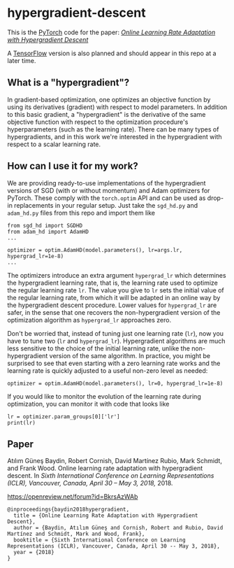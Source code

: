# hypergradient-descent
This is the [PyTorch](http://pytorch.org/) code for the paper: [_Online Learning Rate Adaptation with Hypergradient Descent_](https://openreview.net/forum?id=BkrsAzWAb)

A [TensorFlow](https://www.tensorflow.org/) version is also planned and should appear in this repo at a later time.

## What is a "hypergradient"?

In gradient-based optimization, one optimizes an objective function by using its derivatives (gradient) with respect to model parameters. In addition to this basic gradient, a "hypergradient" is the derivative of the same objective function with respect to the optimization procedure's hyperparameters (such as the learning rate). There can be many types of hypergradients, and in this work we're interested in the hypergradient with respect to a scalar learning rate.

## How can I use it for my work?

We are providing ready-to-use implementations of the hypergradient versions of SGD (with or without momentum) and Adam optimizers for PyTorch. These comply with the `torch.optim` API and can be used as drop-in replacements in your regular setup. Just take the `sgd_hd.py` and `adam_hd.py` files from this repo and import them like

```
from sgd_hd import SGDHD
from adam_hd import AdamHD
...

optimizer = optim.AdamHD(model.parameters(), lr=args.lr, hypergrad_lr=1e-8)
...
```

The optimizers introduce an extra argument `hypergrad_lr` which determines the hypergradient learning rate, that is, the learning rate used to optimize the regular learning rate `lr`. The value you give to `lr` sets the initial value of the regular learning rate, from which it will be adapted in an online way by the hypergradient descent procedure. Lower values for `hypergrad_lr` are safer, in the sense that one recovers the non-hypergradient version of the optimization algorithm as `hypergrad_lr` approaches zero.

Don't be worried that, instead of tuning just one learning rate (`lr`), now you have to tune two (`lr` and `hypergrad_lr`). Hypergradient algorithms are much less sensitive to the choice of the initial learning rate, unlike the non-hypergradient version of the same algorithm. In practice, you might be surprised to see that even starting with a zero learning rate works and the learning rate is quickly adjusted to a useful non-zero level as needed:
```
optimizer = optim.AdamHD(model.parameters(), lr=0, hypergrad_lr=1e-8)
```

If you would like to monitor the evolution of the learning rate during optimization, you can monitor it with code that looks like

```
lr = optimizer.param_groups[0]['lr']
print(lr)
```

## Paper
Atılım Güneş Baydin, Robert Cornish, David Martı́nez Rubio, Mark Schmidt, and Frank Wood. Online learning rate adaptation with hypergradient descent. In _Sixth International
Conference on Learning Representations (ICLR), Vancouver, Canada, April 30 – May 3, 2018,_ 2018.

https://openreview.net/forum?id=BkrsAzWAb

```
@inproceedings{baydin2018hypergradient,
  title = {Online Learning Rate Adaptation with Hypergradient Descent},
  author = {Baydin, Atılım Güneş and Cornish, Robert and Rubio, David Martínez and Schmidt, Mark and Wood, Frank},
  booktitle = {Sixth International Conference on Learning Representations (ICLR), Vancouver, Canada, April 30 -- May 3, 2018},
  year = {2018}
}
```
